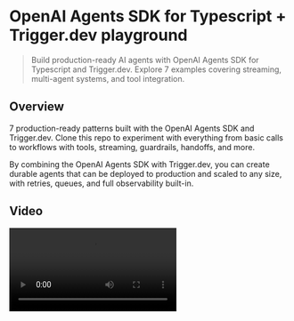 # OpenAI Agents SDK for Typescript + Trigger.dev playground

> Build production-ready AI agents with OpenAI Agents SDK for Typescript and Trigger.dev. Explore 7 examples covering streaming, multi-agent systems, and tool integration.

## Overview

7 production-ready patterns built with the OpenAI Agents SDK and Trigger.dev. Clone this repo to experiment with everything from basic calls to workflows with tools, streaming, guardrails, handoffs, and more.

By combining the OpenAI Agents SDK with Trigger.dev, you can create durable agents that can be deployed to production and scaled to any size, with retries, queues, and full observability built-in.

## Video

<video controls className="w-full aspect-video" src="https://github.com/user-attachments/assets/d3a1c709-412f-48e8-a4aa-f0ef50dce5c8" />

## Tech stack

* [Node.js](https://nodejs.org) runtime environment
* [OpenAI Agents SDK for Typescript](https://openai.github.io/openai-agents-js/) for creating and managing AI agents
* [Trigger.dev](https://trigger.dev) for task orchestration, batching, scheduling, and workflow management
* [Zod](https://zod.dev) for payload validation

## GitHub repo

<Card title="View the OpenAI Agents SDK TypeScript playground repo" icon="GitHub" href="https://github.com/triggerdotdev/examples/tree/main/openai-agents-sdk-with-trigger-playground">
  Click here to view the full code for this project in our examples repository on GitHub. You can
  fork it and use it as a starting point for your own project.
</Card>

## Agent tasks

* **Basic Agent Chat**: Personality-based conversations with strategic model selection
* **Agent with Tools**: A simple agent that can call tools to get weather data
* **Streaming Agent**: Real-time content generation with progress tracking
* **Agent Handoffs**: True multi-agent collaboration using the [handoff pattern](https://openai.github.io/openai-agents-js/guides/handoffs/) where agents can dynamically transfer control to specialists
* **Parallel Agents**: Concurrent agent processing for complex analysis tasks
* **Scheduled Agent**: Time-based agent workflows for continuous monitoring
* **Agent with Guardrails**: Input guardrails for safe AI interactions

## Relevant code

* **[basicAgentChat.ts](https://github.com/triggerdotdev/examples/blob/main/openai-agents-sdk-with-trigger-playground/src/trigger/basicAgentChat.ts)** - Strategic model selection (GPT-4, o1-preview, o1-mini, gpt-4o-mini) mapped to personality types with Trigger.dev task orchestration
* **[agentWithTools.ts](https://github.com/triggerdotdev/examples/blob/main/openai-agents-sdk-with-trigger-playground/src/trigger/agentWithTools.ts)** - OpenAI tool calling with Zod validation integrated into Trigger.dev's retry and error handling mechanisms
* **[streamingAgent.ts](https://github.com/triggerdotdev/examples/blob/main/openai-agents-sdk-with-trigger-playground/src/trigger/streamingAgent.ts)** - Native OpenAI streaming responses with real-time progress tracking via Trigger.dev metadata
* **[scheduledAgent.ts](https://github.com/triggerdotdev/examples/blob/main/openai-agents-sdk-with-trigger-playground/src/trigger/scheduledAgent.ts)** - Cron-scheduled OpenAI agents running every 6 hours with automatic trend analysis
* **[parallelAgents.ts](https://github.com/triggerdotdev/examples/blob/main/openai-agents-sdk-with-trigger-playground/src/trigger/parallelAgents.ts)** - Concurrent OpenAI agent execution using Trigger.dev batch operations (`batch.triggerByTaskAndWait`) for scalable text analysis
* **[agentWithGuardrails.ts](https://github.com/triggerdotdev/examples/blob/main/openai-agents-sdk-with-trigger-playground/src/trigger/agentWithGuardrails.ts)** - OpenAI classification agents as input guardrails with structured validation and exception handling
* **[agentHandoff.ts](https://github.com/triggerdotdev/examples/blob/main/openai-agents-sdk-with-trigger-playground/src/trigger/agentHandoff.ts)** - OpenAI Agents SDK handoff pattern with specialist delegation orchestrated through Trigger.dev workflows

## Learn more

* [OpenAI Agents SDK docs](https://openai.github.io/openai-agents-js/) - learn about creating and managing AI agents
* [OpenAI Agents SDK handoffs](https://openai.github.io/openai-agents-js/guides/handoffs/) - learn about agent-to-agent delegation patterns
* [Batch triggering](/triggering#batch-trigger) - learn about parallel task execution
* [Scheduled tasks (cron)](/tasks/scheduled#scheduled-tasks-cron) - learn about cron-based task scheduling
